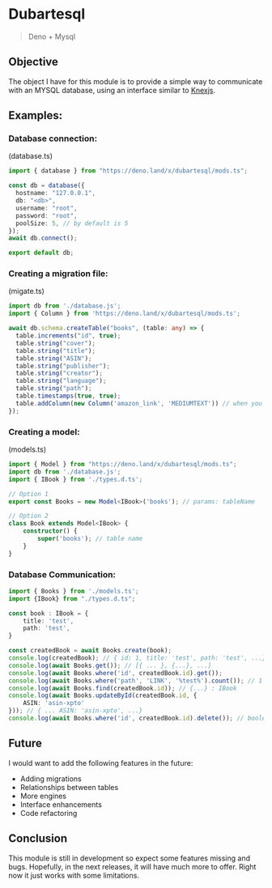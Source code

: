 # Dubartesql

> Deno + Mysql

## Objective
The object I have for this module is to provide a simple way to communicate with an MYSQL database, using an interface similar to [Knexjs](https://knexjs.org/).

## Examples:

### Database connection:

(database.ts)
```ts
import { database } from "https://deno.land/x/dubartesql/mods.ts";

const db = database({
  hostname: "127.0.0.1",
  db: "<db>",
  username: "root",
  password: "root",
  poolSize: 5, // by default is 5
});
await db.connect();

export default db;
``` 

### Creating a migration file:

(migate.ts)
```ts
import db from './database.js';
import { Column } from 'https://deno.land/x/dubartesql/mods.ts';

await db.schema.createTable("books", (table: any) => {
  table.increments("id", true);
  table.string("cover");
  table.string("title");
  table.string("ASIN");
  table.string("publisher");
  table.string("creator");
  table.string("language");
  table.string("path");
  table.timestamps(true, true);
  table.addColumn(new Column('amazon_link', 'MEDIUMTEXT')) // when you want a type that is not defined with the helper function
});
```

### Creating a model:

(models.ts)
```ts
import { Model } from "https://deno.land/x/dubartesql/mods.ts";
import db from './database.js';
import { IBook } from './types.d.ts';

// Option 1
export const Books = new Model<IBook>('books'); // params: tableName 

// Option 2
class Book extends Model<IBook> {
    constructor() {
        super('books'); // table name
    }
}

```

### Database Communication:
```ts
import { Books } from './models.ts';
import {IBook} from "./types.d.ts";

const book : IBook = {
    title: 'test',
    path: 'test',
}

const createdBook = await Books.create(book);
console.log(createdBook); // { id: 1, title: 'test', path: 'test', ...}
console.log(await Books.get()); // [{ ... }, {...}, ...]
console.log(await Books.where('id', createdBook.id).get());
console.log(await Books.where('path', 'LINK', '%test%').count()); // 1
console.log(await Books.find(createdBook.id)); // {...} : IBook
console.log(await Books.updateById(createdBook.id, {
    ASIN: 'asin-xpto'
})); // { ... ASIN: 'asin-xpto', ...}
console.log(await Books.where('id', createdBook.id).delete()); // boolean
```

## Future
I would want to add the following features in the future:
- Adding migrations
- Relationships between tables
- More engines
- Interface enhancements
- Code refactoring 

## Conclusion

This module is still in development so expect some features missing and bugs. Hopefully, in the next releases, it will have much more to offer. Right now it just works with some limitations.


